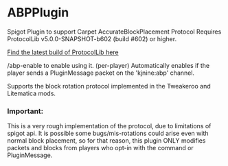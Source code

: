 # ABPPlugin
Spigot Plugin to support Carpet AccurateBlockPlacement Protocol
Requires ProtocolLib v5.0.0-SNAPSHOT-b602 (build #602) or higher.

[Find the latest build of ProtocolLib here](https://ci.dmulloy2.net/job/ProtocolLib/lastSuccessfulBuild/)

/abp-enable to enable using it. (per-player)
Automatically enables if the player sends a PluginMessage packet on the 'kjnine:abp' channel.

Supports the block rotation protocol implemented in the Tweakeroo and Litematica mods.

### Important:
This is a very rough implementation of the protocol, due to limitations of spigot api.
It is possible some bugs/mis-rotations could arise even with normal block placement,
so for that reason, this plugin ONLY modifies packets and blocks from players who opt-in with the command or PluginMessage.
